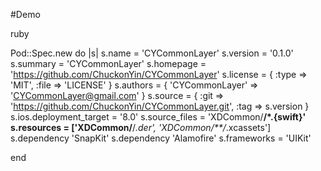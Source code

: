 #Demo

ruby

Pod::Spec.new do |s|
s.name        = 'CYCommonLayer'
s.version     = '0.1.0'
s.summary     = 'CYCommonLayer'
s.homepage    = 'https://github.com/ChuckonYin/CYCommonLayer'
s.license     = { :type => 'MIT', :file => 'LICENSE' }
s.authors     = { 'CYCommonLayer' => 'CYCommonLayer@gmail.com' }
s.source      = { :git => 'https://github.com/ChuckonYin/CYCommonLayer.git', :tag => s.version }
s.ios.deployment_target   = '8.0'
s.source_files    = 'XDCommon/**/*.{swift}'
s.resources = ['XDCommon/**/*.der', 'XDCommon/**/*.xcassets']
s.dependency 'SnapKit'
s.dependency 'Alamofire'
s.frameworks  = 'UIKit'

end

